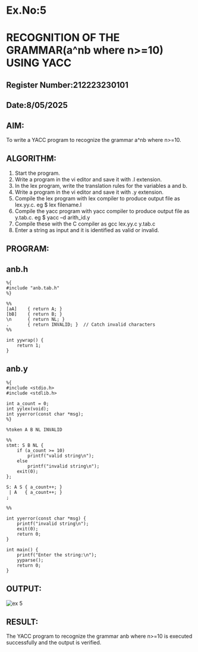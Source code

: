 # Ex.No:5
# RECOGNITION OF THE GRAMMAR(a^nb where n>=10) USING YACC
## Register Number:212223230101
## Date:8/05/2025
## AIM:
To write a YACC program to recognize the grammar a^nb where n>=10.
## ALGORITHM:
1.	Start the program.
2.	Write a program in the vi editor and save it with .l extension.
3.	In the lex program, write the translation rules for the variables a and b.
4.	Write a program in the vi editor and save it with .y extension.
5.	Compile the lex program with lex compiler to produce output file as lex.yy.c. eg $ lex filename.l
6.	Compile the yacc program with yacc compiler to produce output file as y.tab.c. eg $ yacc –d arith_id.y
7.	Compile these with the C compiler as gcc lex.yy.c y.tab.c
8.	Enter a string as input and it is identified as valid or invalid.
## PROGRAM:
## anb.h
```
%{
#include "anb.tab.h"
%}

%%
[aA]    { return A; }
[bB]    { return B; }
\n      { return NL; }
.       { return INVALID; }  // Catch invalid characters
%%

int yywrap() {
    return 1;
}
```
## anb.y
```
%{
#include <stdio.h>
#include <stdlib.h>

int a_count = 0;
int yylex(void);
int yyerror(const char *msg);
%}

%token A B NL INVALID

%%
stmt: S B NL {
    if (a_count >= 10)
        printf("valid string\n");
    else
        printf("invalid string\n");
    exit(0);
};

S: A S { a_count++; }
 | A   { a_count++; }
;

%%

int yyerror(const char *msg) {
    printf("invalid string\n");
    exit(0);
    return 0;
}

int main() {
    printf("Enter the string:\n");
    yyparse();
    return 0;
}
```
## OUTPUT:
![ex 5](https://github.com/user-attachments/assets/289ff512-7177-4982-90d6-57a8c8126c6e)


## RESULT:
The YACC program to recognize the grammar anb where n>=10 is executed successfully and the output is verified.
